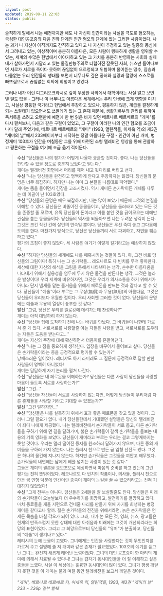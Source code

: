 ```yaml
---
layout: post
updated: 2019-08-11 22:03
status: public
---
```


솔직하게 말해서 나는 예전까지만 해도 나 자신이 인간이라는 사실을 극도로 혐오하는, 극심한 대인공포증의 다음 진화 단계인 인간 혐오의 단계에 있는 그러한 사람이었다. 나는 과거 나 자신이 아직까지도 간직하고 있다고 나 자신이 추정하고 있는 일종의 동심에서 그려내고 있는, 이상적이며 충분히 아름다운, 모든 사람이 행복하게 생활을 영위할 수 있는, 세계의 수많은 헌법에서 이야기하고 있는 그 가치를 충분히 반영하는 사회와 실제 내가 살아가면서 시달리고 있는 물질만능주의로 더럽혀진 잘못된 사회, 뉴스만 들여다보면 서로가 서로를 죽이다 못하여 끊임없이 으르렁되고 위협하며 물어뜯는 맹수, 짐승과 다름없는 우리 인간들의 행태를 보면서 너무나도 깊은 공허와 실망과 절망에 스스로를 빠뜨림으로서 끊임없는 회의에 휘청이고 있었다.<br><br>
그러나 내가 이런 디그리오크라시로 깊이 무장한 사회에서 대학이라는 사실 알고 보면 별 일도 없을 - 그러나 이 너무나도 아름다운 세계에서는 우리 인생에 크게 영향을 미치고, 사실상 평등한 국가라고 헌법에서 주창하고 있으나, 평등하지 않은, 계급을 결정하게 되는 쓰잘데기 없으면서도 쓰잘데기 있는 그 존재 때문에, 생활기록부의 관리를 위하여 독서록을 쓰려고 오랜만에 예전에 한 번 읽은 바가 있던 베르나르 베르베르의 "개미"를 다시 펼쳐보니, 다음과 같은 구절이 있었고, 그 구절이 이러한 나의 인간 혐오를 조금이나마 달래 주었기에, 베르나르 베르베르의 "개미" (1993, 열린책들, 이세욱 역)의 제3권 "개미의 날"에서 233페이지부터 시작하는 정말 아름다운 구절 - 인간이 아닌 개미, 병정개미 103호가 인간을 며칠동안 그를 위해 마련된 소형 텔레비전 영상을 통해 관찰하고 평론하는 구절을 여기에 조금 옮겨 적어둔다.

> **수신** "당신들은 나의 평가가 어떻게 나올까 궁금할 것이다. 좋다. 나는 당신들을 판단할 수 있을 정도로 충분히 보았다고 믿는다."<br>
> 개미는 텔레비전 화면에서 머리를 떼어 내고 뒷다리로 버티고 선다.<br>
> **수신** "나는 당신들을 완전하고 명백하게 안다고 주장하지는 않겠다. 당신들의 문명은 너무 복잡하다. 하지만 나는 이미 그 본질을 나름대로 파악했다."<br>
> 개미는 뜸을 들이면서 긴장을 고조시켰다. 역시 개미든 손가락이든 개체를 다루는 데 이골이 난 103호였다.<br>
> **수신** "당신들의 문명은 매우 복잡하지만, 나는 많이 보았기 때문에 그것의 본질을 이해할 수 있다. 당신들은 비뚤어진 동물들이고, 당신들을 둘러싸고 있는 모든 것을 존중할 줄 모르며, 유독 당신들이 돈이라고 이름 붙인 것을 긁어모으는 데에만 관심을 쏟는 동물들이다. 당신들의 역사를 되돌아보면 나는 두려운 생각이 든다. 그것은 크건 작건 간에 살인의 연속일 뿐이다. 당신들은 우선 죽여 놓고 그다음에 토의를 한다. 마찬가지 방식으로, 당신은 당신들끼리 서로 파괴하고, 자연을 훼손하고 있다."<br>
> 평가의 조짐이 좋지 않았다. 세 사람은 얘기가 이렇게 길거라고는 예상하지 않았다.<br>
> **수신** "하지만 당신들의 세계에도 나를 매혹시키는 것들이 있다. 아, 그건 바로 당신들의 그림이다! 특히 나는 그 손가락들... 레오나르도 다 빈치를 무척 좋아한다. 세상에 대한 자신의 해석을 그림을 통해서 나타낸다는 생각, 순수한 아름다움을 나타내기 위해서 실용성을 염두에 두지 않은 물건을 만든다는 생각, 그것은 놀라운 발상이다! 우리 세계에 비유하자면, 그것은 우리가 의사소통을 하기 위해서가 아니라 단지 냄새를 맡는 즐거움을 위해서 페로몬을 만드는 것과 같다고 할 수 있다. 당신들이 "예술"이라 부르는 그 무상(無償)과 무용(無用)의 아름다움, 그것은 당신들이 우리보다 우월한 점이다. 우리 사회엔 그러한 것이 없다. 당신들의 문명에는 예술과 무용의 열정이 풍부한 것 같다."<br>
> **발신** "그럼, 당신은 우리를 벨로캉에 데려가는데 찬성하나?"<br>
> 개미는 아직 대답하려 하지 않는다.<br>
> **수신** "당신들 집에 도착하기 전에 나는 바퀴를 만났다. 그 바퀴들이 나한테 가르쳐 준 게 있다. 서로서로를 사랑할줄 아는 자들은 사랑을 받고, 서로서로를 도우려는 자들은 도움을 받는다고..."<br>
> 개미는 자신의 주장에 대해 확신하면서 더듬이를 흔들어댄다.<br>
> **수신** "나는 그 점을 중요하게 생각한다. 입장을 바꾸어서 물어보고 싶다. 당신들은 손가락들이라는 종을 긍정적으로 평가할 수 있는가?"<br>
> 낭패스러운 일이었다. 레티샤도 아서 라미레도 그 질문에 긍정적으로 답할 만한 사람들이 명백히 아니었다!<br>
> 개미는 담담하게 자기 논리를 펼쳐 나간다.<br>
> **수신** "당신들은 내 페로몬을 이해하는가? 당신들은 다른 사람이 당신들을 사랑할 마음이 들도록 서로를 사랑하는가?"<br>
> **발신** "그건..."<br>
> **수신** "당신들 자신들이 서로를 사랑하지 않는다면, 어떻게 당신들이 우리처럼 다른 존재들을 사랑할 거라고 기대할 수 있겠는가?"<br>
> **발신** "그건 말하자면..."<br>
> **수신** "당신들은 나를 설득하기 위해서 효과 좋은 페로몬을 찾고 있을 것이다. 그러나 그럴 필요가 없다. 내가 당신들한테서 기대했던 설명들은 당신의 텔레비전이 죄다 나에게 제공했다. 나는 텔레비전에서 손가락들이 서로 돕고, 다른 손가락들을 구하기 위해 먼 길을 달려가며, 붉은 손가락들이 갈색 손가락들을 돌보는 내용의 기록 영화를 보았다. 당신들이 개미라고 부르는 우리는 결코 그렇게까지는 못할 것이다. 우리는 멀리 떨어진 둥지를 원조하러 달려가지 않으며, 다른 종의 개미들을 구하러 가지 않는다. 나는 플러시 천으로 만든 곰 임형 선전도 봤다. 그것은 하나의 물건에 지나지 않는다. 하지만 손가락들은 그것들을 껴안고 애무했다. 손가락들의 내면에는 남에게 베풀 넘치는 사랑이 있는 것 같다."<br>
> 그들은 개미의 결론을 요모조모로 예상하면서 마음의 준비를 하고 있는데 그런 평가는 전혀 뜻밖이었다. 레오나르도 다 빈치의 작품이나, 의사들, 플러시 천으로 만든 곰 인형 덕분에 인간이란 종족이 개미의 눈길을 끌 수 있으리라고는 전혀 기대하지 않았었다!<br>
> **수신** "그게 전부는 아니다. 당신들은 2세들을 잘 보살필줄도 안다. 당신들은 미래의 손가락들이 오늘날보다 더 우수하기를 희망하고, 발전하기를 열망하고 있다. 마치 동료들을 개울 저편으로 건네줄 다리를 만들기 위해 자기를 희생하는 병정개미들 같다고나 할까. 젊은 손가락들의 전진을 위해서라면, 늙은 손가락들은 언제든 목숨을 바칠 각오가 되어 있다. 그래, 내가 본 모든 것, 영화, 뉴스, 광고들은 현재의 만족스럽지 못한 상태에 대한 아쉬움과 미래에는 그것이 개선되리라는 희망의 표현이었다. 그리고 그 희망으로부터 당신들의 "유머"가 분출하고, 당신들의 "예술"이 생겨나고 있다."<br>
> 레티샤의 눈에 눈물이 고였다. 그녀에게는 인간을 사랑한다는 것이 무엇인지를 가르쳐 주고 설명해 줄 저 개미와 같은 존재가 필요했었다. 103호의 얘기를 듣고 난 그녀는 완전히 새롭게 태어난 느낌이었다. 그녀의 대인 공포증이 한 마리의 개미에 의해서 치료될 수 있다니! 그녀는 갑자기 동시대인들을 더 잘 이해하고 싶은 충돌을 느꼈다. 사실 이 세상에는 훌륭한 동시대인이 많이 있다. 그녀가 평생 깨닫지 못한 것을 이 개미는 불과 며칠 동안 텔레비전을 보고서 깨달은 것이다.<br><br>
> _"개미", 베르나르 베르베르 저, 이세욱 역, 열린책들, 1993, 제3권 "개미의 날" 233 ~ 236p 일부 발췌_
